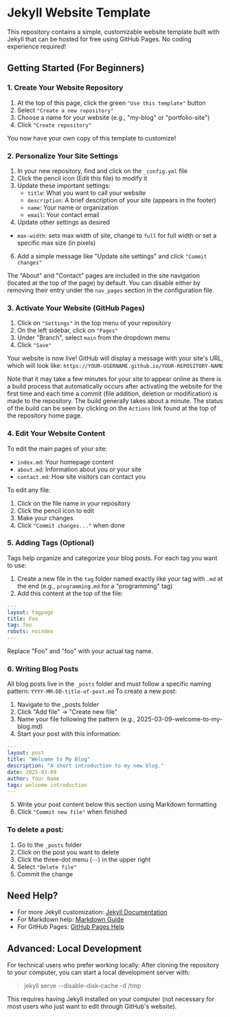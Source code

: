 # Jekyll Website Template

This repository contains a simple, customizable website template built with Jekyll that can be hosted for free using GitHub Pages. No coding experience required!

## Getting Started (For Beginners)

### 1. Create Your Website Repository

1. At the top of this page, click the green `"Use this template"` button
2. Select `"Create a new repository"`
3. Choose a name for your website (e.g., "my-blog" or "portfolio-site")
4. Click `"Create repository"`

You now have your own copy of this template to customize!

### 2. Personalize Your Site Settings

1. In your new repository, find and click on the `_config.yml` file
2. Click the pencil icon (Edit this file) to modify it
3. Update these important settings:
   - `title`: What you want to call your website
   - `description`: A brief description of your site (appears in the footer)
   - `name`: Your name or organization
   - `email`: Your contact email
4. Update other settings as desired
  - `max-width`: sets max width of site, change to `full` for full width or set a specific max size (in pixels)
6. Add a simple message like "Update site settings" and click `"Commit changes"`

The "About" and "Contact" pages are included in the site navigation (located at the top of the page) by default. You can disable either by removing their entry under the `nav_pages` section in the configuration file.

### 3. Activate Your Website (GitHub Pages)

1. Click on `"Settings"` in the top menu of your repository
2. On the left sidebar, click on `"Pages"`
3. Under "Branch", select `main` from the dropdown menu
4. Click `"Save"`

Your website is now live! GitHub will display a message with your site's URL, which will look like:
`https://YOUR-USERNAME.github.io/YOUR-REPOSITORY-NAME`

Note that it may take a few minutes for your site to appear online as there is a build process that automatically occurs after activating the website for the first time and each time a commit (file addition, deletion or modification) is made to the repository.  The build generally takes about a minute.  The status of the build can be seen by clicking on the `Actions` link found at the top of the repository home page.

### 4. Edit Your Website Content

To edit the main pages of your site:

- `index.md`: Your homepage content
- `about.md`: Information about you or your site
- `contact.md`: How site visitors can contact you

To edit any file:
1. Click on the file name in your repository
2. Click the pencil icon to edit
3. Make your changes
4. Click `"Commit changes..."` when done

### 5. Adding Tags (Optional)

Tags help organize and categorize your blog posts. For each tag you want to use:

1. Create a new file in the `tag` folder named exactly like your tag with `.md` at the end (e.g., `programming.md` for a "programming" tag)
2. Add this content at the top of the file:

```yaml
---
layout: tagpage
title: Foo
tag: foo
robots: noindex
---
```

Replace "Foo" and "foo" with your actual tag name.

### 6. Writing Blog Posts

All blog posts live in the `_posts` folder and must follow a specific naming pattern: `YYYY-MM-DD-title-of-post.md`
To create a new post:

1. Navigate to the _posts folder
2. Click "Add file" → "Create new file"
3. Name your file following the pattern (e.g., 2025-03-09-welcome-to-my-blog.md)
4. Start your post with this information:

```yaml
---
layout: post
title: "Welcome to My Blog"
description: "A short introduction to my new blog."
date: 2025-03-09
author: Your Name
tags: welcome introduction
---
```

5. Write your post content below this section using Markdown formatting
6. Click `"Commit new file"` when finished

### To delete a post:

1. Go to the `_posts` folder
2. Click on the post you want to delete
3. Click the three-dot menu (⋯) in the upper right
4. Select `"Delete file"`
5. Commit the change

## Need Help?

- For more Jekyll customization: [Jekyll Documentation](https://jekyllrb.com/docs/)
- For Markdown help: [Markdown Guide](https://www.markdownguide.org/basic-syntax/)
- For GitHub Pages: [GitHub Pages Help](https://docs.github.com/en/pages)

## Advanced: Local Development
For technical users who prefer working locally:
After cloning the repository to your computer, you can start a local development server with:

> jekyll serve --disable-disk-cache -d /tmp

This requires having Jekyll installed on your computer (not necessary for most users who just want to edit through GitHub's website).